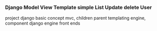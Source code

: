 ### Django Model View Template simple List Update delete User

project django basic concept mvc, children parent templating engine, component django engine front ends
